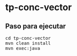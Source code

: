 # tp-conc-vector

## Paso para ejecutar
<pre>
cd tp-conc-vector
mvn clean install
mvn exec:java
</pre>